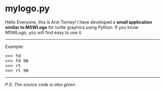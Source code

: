 # mylogo.py
Hello Everyone, this is Arin Torney! I have developed a **small application similar to MSWLogo** for turtle graphics using Python. If you know MSWLogo, you will find easy to use it.
<hr>
Example:
<pre>
>>> fd
>>> fd 90
>>> rt
>>> rt 90
</pre>
<hr>
<em>P.S. The source code is also given.</em>
